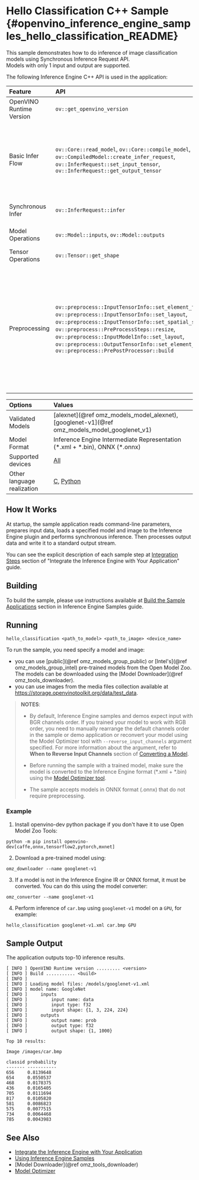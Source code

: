 # Hello Classification C++ Sample {#openvino_inference_engine_samples_hello_classification_README}

This sample demonstrates how to do inference of image classification models using Synchronous Inference Request API.  
Models with only 1 input and output are supported.

The following Inference Engine C++ API is used in the application:

| Feature | API | Description |
| :--- | :--- | :--- |
| OpenVINO Runtime Version | `ov::get_openvino_version` | Get Openvino API version |
| Basic Infer Flow | `ov::Core::read_model`, `ov::Core::compile_model`, `ov::CompiledModel::create_infer_request`, `ov::InferRequest::set_input_tensor`, `ov::InferRequest::get_output_tensor`  | Common API to do inference: reading and compile model, create infer request, configure input and output tensors |
| Synchronous Infer | `ov::InferRequest::infer` | Do synchronous inference |
| Model Operations | `ov::Model::inputs`, `ov::Model::outputs` | Get inputs and outputs of a model |
| Tensor Operations | `ov::Tensor::get_shape` | Get a tensor shape |
| Preprocessing | `ov::preprocess::InputTensorInfo::set_element_type`, `ov::preprocess::InputTensorInfo::set_layout`, `ov::preprocess::InputTensorInfo::set_spatial_static_shape`, `ov::preprocess::PreProcessSteps::resize`, `ov::preprocess::InputModelInfo::set_layout`, `ov::preprocess::OutputTensorInfo::set_element_type`, `ov::preprocess::PrePostProcessor::build` | Set image of the original size as input for a model with other input size. Resize and layout conversions will be performed automatically by the corresponding plugin just before inference |

| Options | Values |
| :--- | :--- |
| Validated Models | [alexnet](@ref omz_models_model_alexnet), [googlenet-v1](@ref omz_models_model_googlenet_v1) |
| Model Format | Inference Engine Intermediate Representation (\*.xml + \*.bin), ONNX (\*.onnx) |
| Supported devices | [All](../../../docs/IE_DG/supported_plugins/Supported_Devices.md) |
| Other language realization | [C](../../../samples/c/hello_classification/README.md), [Python](../../../samples/python/hello_classification/README.md) |

## How It Works

At startup, the sample application reads command-line parameters, prepares input data, loads a specified model and image to the Inference Engine plugin and performs synchronous inference. Then processes output data and write it to a standard output stream.

You can see the explicit description of
each sample step at [Integration Steps](../../../docs/IE_DG/Integrate_with_customer_application_new_API.md) section of "Integrate the Inference Engine with Your Application" guide.

## Building

To build the sample, please use instructions available at [Build the Sample Applications](../../../docs/IE_DG/Samples_Overview.md) section in Inference Engine Samples guide.

## Running

```
hello_classification <path_to_model> <path_to_image> <device_name>
```

To run the sample, you need specify a model and image:

- you can use [public](@ref omz_models_group_public) or [Intel's](@ref omz_models_group_intel) pre-trained models from the Open Model Zoo. The models can be downloaded using the [Model Downloader](@ref omz_tools_downloader).
- you can use images from the media files collection available at https://storage.openvinotoolkit.org/data/test_data.

> **NOTES**:
>
> - By default, Inference Engine samples and demos expect input with BGR channels order. If you trained your model to work with RGB order, you need to manually rearrange the default channels order in the sample or demo application or reconvert your model using the Model Optimizer tool with `--reverse_input_channels` argument specified. For more information about the argument, refer to **When to Reverse Input Channels** section of [Converting a Model](../../../docs/MO_DG/prepare_model/convert_model/Converting_Model.md).
>
> - Before running the sample with a trained model, make sure the model is converted to the Inference Engine format (\*.xml + \*.bin) using the [Model Optimizer tool](../../../docs/MO_DG/Deep_Learning_Model_Optimizer_DevGuide.md).
>
> - The sample accepts models in ONNX format (.onnx) that do not require preprocessing.

### Example

1. Install openvino-dev python package if you don't have it to use Open Model Zoo Tools:

```
python -m pip install openvino-dev[caffe,onnx,tensorflow2,pytorch,mxnet]
```

2. Download a pre-trained model using:

```
omz_downloader --name googlenet-v1
```

3. If a model is not in the Inference Engine IR or ONNX format, it must be converted. You can do this using the model converter:

```
omz_converter --name googlenet-v1
```

4. Perform inference of `car.bmp` using `googlenet-v1` model on a `GPU`, for example:

```
hello_classification googlenet-v1.xml car.bmp GPU
```

## Sample Output

The application outputs top-10 inference results.

```
[ INFO ] OpenVINO Runtime version ......... <version>
[ INFO ] Build ........... <build>
[ INFO ]
[ INFO ] Loading model files: /models/googlenet-v1.xml
[ INFO ] model name: GoogleNet
[ INFO ]     inputs
[ INFO ]         input name: data
[ INFO ]         input type: f32
[ INFO ]         input shape: {1, 3, 224, 224}
[ INFO ]     outputs
[ INFO ]         output name: prob
[ INFO ]         output type: f32
[ INFO ]         output shape: {1, 1000}

Top 10 results:

Image /images/car.bmp

classid probability
------- -----------
656     0.8139648
654     0.0550537
468     0.0178375
436     0.0165405
705     0.0111694
817     0.0105820
581     0.0086823
575     0.0077515
734     0.0064468
785     0.0043983
```

## See Also

- [Integrate the Inference Engine with Your Application](../../../docs/IE_DG/Integrate_with_customer_application_new_API.md)
- [Using Inference Engine Samples](../../../docs/IE_DG/Samples_Overview.md)
- [Model Downloader](@ref omz_tools_downloader)
- [Model Optimizer](../../../docs/MO_DG/Deep_Learning_Model_Optimizer_DevGuide.md)
